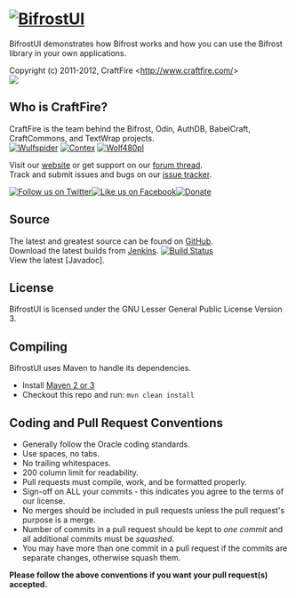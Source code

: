 [![BifrostUI][Project Logo]][Website]
===================================
BifrostUI demonstrates how Bifrost works and how you can use the Bifrost library in your own applications.

Copyright (c) 2011-2012, CraftFire <<http://www.craftfire.com/>>  
[![][Author Logo]][Website]

Who is CraftFire?
-----------------
CraftFire is the team behind the Bifrost, Odin, AuthDB, BabelCraft, CraftCommons, and TextWrap projects.  
[![Wulfspider](https://secure.gravatar.com/avatar/6f2a0dcb60cd1ebee57875f9326bc98c?d=mm&r=pg&s=48)](http://forums.spout.org/members/wulfspider/) [![Contex](https://secure.gravatar.com/avatar/ab34f58825a956a975f1a3dcdf97a173?d=mm&r=pg&s=48)](http://forums.spout.org/members/contex/) [![Wolf480pl](https://gravatar.com/avatar/816b19ee786208f3216fe146d7733086?d=mm&r=pg&s=48)](https://github.com/Wolf480pl) 

Visit our [website][Website] or get support on our [forum thread][Forums].  
Track and submit issues and bugs on our [issue tracker][Issues].

[![Follow us on Twitter][Twitter Logo]][Twitter][![Like us on Facebook][Facebook Logo]][Facebook][![Donate][Donate Logo]][Donate]

Source
------
The latest and greatest source can be found on [GitHub].  
Download the latest builds from [Jenkins].    [![Build Status](http://build.craftfire.com/job/BifrostUI/badge/icon)][Jenkins]  
View the latest [Javadoc].

License
-------
BifrostUI is licensed under the GNU Lesser General Public License Version 3.

Compiling
---------
BifrostUI uses Maven to handle its dependencies.

* Install [Maven 2 or 3](http://maven.apache.org/download.html)
* Checkout this repo and run: `mvn clean install`

Coding and Pull Request Conventions
-----------------------------------
* Generally follow the Oracle coding standards.
* Use spaces, no tabs.
* No trailing whitespaces.
* 200 column limit for readability.
* Pull requests must compile, work, and be formatted properly.
* Sign-off on ALL your commits - this indicates you agree to the terms of our license.
* No merges should be included in pull requests unless the pull request's purpose is a merge.
* Number of commits in a pull request should be kept to *one commit* and all additional commits must be *squashed*.
* You may have more than one commit in a pull request if the commits are separate changes, otherwise squash them.

**Please follow the above conventions if you want your pull request(s) accepted.**

[Project Logo]: http://cdn.craftfire.com/img/logo/authdb_228x60.png
[Author Logo]: http://cdn.craftfire.com/img/logo/craftfire_150x38.png
[License]: http://www.gnu.org/licenses/lgpl.html
[Website]: http://www.craftfire.com
[Forums]: http://forums.spout.org/threads/3338/
[GitHub]: https://github.com/CraftFire/BifrostUI
[Jenkins]: http://build.craftfire.com/job/BifrostUI
[Issues]: http://issues.craftfire.com
[Twitter]: http://twitter.com/CraftFireDev
[Twitter Logo]: http://cdn.spout.org/img/button/twitter_follow_us.png
[Facebook]: http://facebook.com/CraftFire
[Facebook Logo]: http://cdn.spout.org/img/button/facebook_like_us.png
[Donate]: https://www.paypal.com/cgi-bin/webscr?hosted_button_id=4K4LNLGDM9T6Y&item_name=BifrostUI+donation+%28from+github.com%29&cmd=_s-xclick
[Donate Logo]: http://cdn.spout.org/img/button/donate_paypal_96x96.png